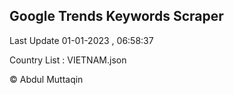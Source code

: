 

## Google Trends Keywords Scraper 
 
Last Update 01-01-2023 , 06:58:37

Country List :
VIETNAM.json



© Abdul Muttaqin 
